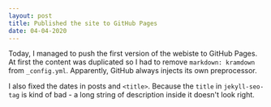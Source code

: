 ```yaml
---
layout: post
title: Published the site to GitHub Pages
date: 04-04-2020
---
```

Today, I managed to push the first version of the webiste to GitHub Pages.
At first the content was duplicated so I had to remove `markdown: kramdown`
from `_config.yml`. Apparently, GitHub always injects its own preprocessor.

I also fixed the dates in posts and `<title>`. Because the `title` in
`jekyll-seo-tag` is kind of bad - a long string of description inside it
doesn't look right.
